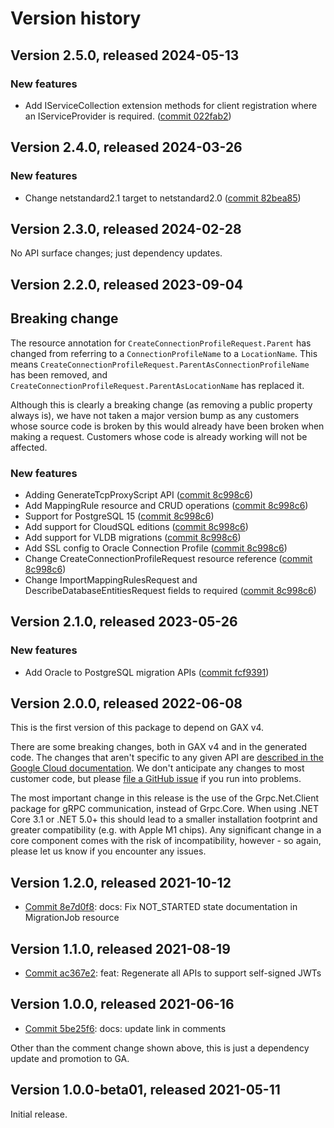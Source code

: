# Version history

## Version 2.5.0, released 2024-05-13

### New features

- Add IServiceCollection extension methods for client registration where an IServiceProvider is required. ([commit 022fab2](https://github.com/googleapis/google-cloud-dotnet/commit/022fab203f28fb9c608972af7f8b83f571ae5694))

## Version 2.4.0, released 2024-03-26

### New features

- Change netstandard2.1 target to netstandard2.0 ([commit 82bea85](https://github.com/googleapis/google-cloud-dotnet/commit/82bea850661975b9750ac30753528cc9d2e05240))

## Version 2.3.0, released 2024-02-28

No API surface changes; just dependency updates.

## Version 2.2.0, released 2023-09-04

## Breaking change

The resource annotation for `CreateConnectionProfileRequest.Parent`
has changed from referring to a `ConnectionProfileName` to a
`LocationName`.
This means
`CreateConnectionProfileRequest.ParentAsConnectionProfileName` has
been removed, and
`CreateConnectionProfileRequest.ParentAsLocationName` has replaced it.

Although this is clearly a breaking change (as removing a public
property always is), we have not taken a major version bump as any
customers whose source code is broken by this would already have
been broken when making a request. Customers whose code is already
working will not be affected.

### New features

- Adding GenerateTcpProxyScript API ([commit 8c998c6](https://github.com/googleapis/google-cloud-dotnet/commit/8c998c684d4cb839a9fc6452b1046235bef8599e))
- Add MappingRule resource and CRUD operations ([commit 8c998c6](https://github.com/googleapis/google-cloud-dotnet/commit/8c998c684d4cb839a9fc6452b1046235bef8599e))
- Support for PostgreSQL 15 ([commit 8c998c6](https://github.com/googleapis/google-cloud-dotnet/commit/8c998c684d4cb839a9fc6452b1046235bef8599e))
- Add support for CloudSQL editions ([commit 8c998c6](https://github.com/googleapis/google-cloud-dotnet/commit/8c998c684d4cb839a9fc6452b1046235bef8599e))
- Add support for VLDB migrations ([commit 8c998c6](https://github.com/googleapis/google-cloud-dotnet/commit/8c998c684d4cb839a9fc6452b1046235bef8599e))
- Add SSL config to Oracle Connection Profile ([commit 8c998c6](https://github.com/googleapis/google-cloud-dotnet/commit/8c998c684d4cb839a9fc6452b1046235bef8599e))
- Change CreateConnectionProfileRequest resource reference ([commit 8c998c6](https://github.com/googleapis/google-cloud-dotnet/commit/8c998c684d4cb839a9fc6452b1046235bef8599e))
- Change ImportMappingRulesRequest and DescribeDatabaseEntitiesRequest fields to required ([commit 8c998c6](https://github.com/googleapis/google-cloud-dotnet/commit/8c998c684d4cb839a9fc6452b1046235bef8599e))

## Version 2.1.0, released 2023-05-26

### New features

- Add Oracle to PostgreSQL migration APIs ([commit fcf9391](https://github.com/googleapis/google-cloud-dotnet/commit/fcf93912233be05f0f170eb3472ca3a23f8d0815))

## Version 2.0.0, released 2022-06-08

This is the first version of this package to depend on GAX v4.

There are some breaking changes, both in GAX v4 and in the generated
code. The changes that aren't specific to any given API are [described in the Google Cloud
documentation](https://cloud.google.com/dotnet/docs/reference/help/breaking-gax4).
We don't anticipate any changes to most customer code, but please [file a
GitHub issue](https://github.com/googleapis/google-cloud-dotnet/issues/new/choose)
if you run into problems.

The most important change in this release is the use of the Grpc.Net.Client package
for gRPC communication, instead of Grpc.Core. When using .NET Core 3.1 or .NET 5.0+
this should lead to a smaller installation footprint and greater compatibility (e.g.
with Apple M1 chips). Any significant change in a core component comes with the risk
of incompatibility, however - so again, please let us know if you encounter any
issues.


## Version 1.2.0, released 2021-10-12

- [Commit 8e7d0f8](https://github.com/googleapis/google-cloud-dotnet/commit/8e7d0f8): docs: Fix NOT_STARTED state documentation in MigrationJob resource

## Version 1.1.0, released 2021-08-19

- [Commit ac367e2](https://github.com/googleapis/google-cloud-dotnet/commit/ac367e2): feat: Regenerate all APIs to support self-signed JWTs

## Version 1.0.0, released 2021-06-16

- [Commit 5be25f6](https://github.com/googleapis/google-cloud-dotnet/commit/5be25f6): docs: update link in comments

Other than the comment change shown above, this is just a dependency
update and promotion to GA.

## Version 1.0.0-beta01, released 2021-05-11

Initial release.
